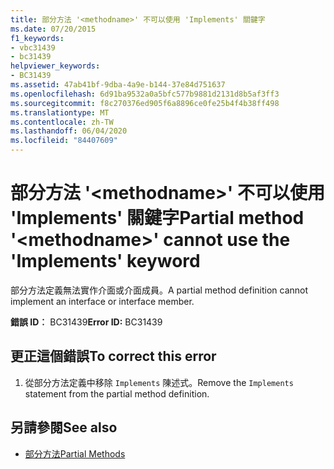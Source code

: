 ```yaml
---
title: 部分方法 '<methodname>' 不可以使用 'Implements' 關鍵字
ms.date: 07/20/2015
f1_keywords:
- vbc31439
- bc31439
helpviewer_keywords:
- BC31439
ms.assetid: 47ab41bf-9dba-4a9e-b144-37e84d751637
ms.openlocfilehash: 6d91ba9532a0a5bfc577b9881d2131d8b5af3ff3
ms.sourcegitcommit: f8c270376ed905f6a8896ce0fe25b4f4b38ff498
ms.translationtype: MT
ms.contentlocale: zh-TW
ms.lasthandoff: 06/04/2020
ms.locfileid: "84407609"
---
```

# <a name="partial-method-methodname-cannot-use-the-implements-keyword"></a><span data-ttu-id="31a89-102">部分方法 '\<methodname>' 不可以使用 'Implements' 關鍵字</span><span class="sxs-lookup"><span data-stu-id="31a89-102">Partial method '\<methodname>' cannot use the 'Implements' keyword</span></span>
<span data-ttu-id="31a89-103">部分方法定義無法實作介面或介面成員。</span><span class="sxs-lookup"><span data-stu-id="31a89-103">A partial method definition cannot implement an interface or interface member.</span></span>  
  
 <span data-ttu-id="31a89-104">**錯誤 ID︰** BC31439</span><span class="sxs-lookup"><span data-stu-id="31a89-104">**Error ID:** BC31439</span></span>  
  
## <a name="to-correct-this-error"></a><span data-ttu-id="31a89-105">更正這個錯誤</span><span class="sxs-lookup"><span data-stu-id="31a89-105">To correct this error</span></span>  
  
1. <span data-ttu-id="31a89-106">從部分方法定義中移除 `Implements` 陳述式。</span><span class="sxs-lookup"><span data-stu-id="31a89-106">Remove the `Implements` statement from the partial method definition.</span></span>  
  
## <a name="see-also"></a><span data-ttu-id="31a89-107">另請參閱</span><span class="sxs-lookup"><span data-stu-id="31a89-107">See also</span></span>

- [<span data-ttu-id="31a89-108">部分方法</span><span class="sxs-lookup"><span data-stu-id="31a89-108">Partial Methods</span></span>](../programming-guide/language-features/procedures/partial-methods.md)
